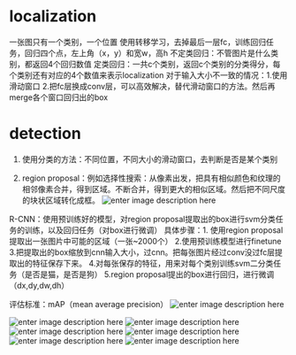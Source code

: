 # localization

一张图只有一个类别，一个位置 
使用转移学习，去掉最后一层fc，训练回归任务，回归四个点，左上角（x，y）和宽w，高h
 不定类回归：不管图片是什么类别，都返回4个回归数值
 定类回归：一共c个类别，返回c个类别的分类得分，每个类别还有对应的4个数值来表示localization
 对于输入大小不一致的情况：1.使用滑动窗口 2.把fc层换成conv层，可以高效解决，替代滑动窗口的方法。然后再merge各个窗口回归出的box

# detection

1. 使用分类的方法：不同位置，不同大小的滑动窗口，去判断是否是某个类别

2. region proposal：例如选择性搜索：从像素出发，把具有相似颜色和纹理的相邻像素合并，得到区域。不断合并，得到更大的相似区域。然后把不同尺度的块状区域转化成框。
![enter image description here](https://lh3.googleusercontent.com/X2HKcAjyF2TrcWrgXxqhpGbkr_JckqD7XaDZIB4XAnx7zDkRypE6iMemiutQTUxKmC8Ot2vJOeFZ)

R-CNN：使用预训练好的模型，对region proposal提取出的box进行svm分类任务的训练，以及回归任务（对box进行微调）
具体步骤：1. 使用region proposal提取出一张图片中可能的区域（一张~2000个） 2.使用预训练模型进行finetune 3.把提取出的box缩放到cnn输入大小，过cnn。把每张图片经过conv没过fc层提取出的特征保存下来。 4.对每张保存的特征，用来对每个类别训练svm二分类任务（是否是猫，是否是狗） 5.region proposal提出的box进行回归，进行微调（dx,dy,dw,dh）

评估标准：mAP（mean average precision）
![enter image description here](https://lh3.googleusercontent.com/YYiQ7yLYPH-uXht8H6TE_abPYNKL7jeAzU2eMA4qtc1YCq9nDUm0Lqr_jVnW8vbP9F17jaLJ16gw)

![enter image description here](https://lh3.googleusercontent.com/vwN8mMTE-4ScfpSaT-lLjM6EHAl2iSqGAqiZ585Sc2xfiIvv-HG9twDK2aLIxdestZGCBu6fk61V)
![enter image description here](https://lh3.googleusercontent.com/U1AqHtidQSl-qK7pgsOXxqBE4I0kUKSbO_57TLrNtinUuelPZ2A_xFai3uhq0OwrdERpZo8azaD9)
![enter image description here](https://lh3.googleusercontent.com/DacJRt_9bcyRDeVC3gUaH_77gPCrJVyvBcwXymEJFMShni_Sqz9WYHS2mH3fHnPSAV16FWvd2FRL)
![enter image description here](https://lh3.googleusercontent.com/CimXEhEV1P_rbw4XKEWUe9RWPK3cmeoOuv2b1VghLmpxgulZtH4CaN7U0fZs7A4uDgwVk6TZ-Bd9)
![enter image description here](https://lh3.googleusercontent.com/U_NVaO2zv5BTP3bRkuWOUpI5v7A4VSa2F3Fa8e0O0BScuaXI2_zikLKNsKnnbgC0DuAFMndeY_HD)
![enter image description here](https://lh3.googleusercontent.com/ruUedfl55pF8JRiGXfTry8Zgf942cNv1i1MGYoYFyeHQ1sIgVnVLf25fHOeaOIX2eZgNeHTiRkdP)
<!--stackedit_data:
eyJoaXN0b3J5IjpbMTMzNTc4NTQ2NSwxNDI4NzA3NTQ2LDc5MD
QzMTE0OCw5NjQzNzAxMTIsMTMzODIxMTI2NywxOTE1MDc0MTU5
LC03MjE4NTE0OTEsOTE1ODgzMjMzLDE1NDc5MjQyNjEsMTU1Nj
kyODkwLDk4MzkyMTIzNl19
-->
